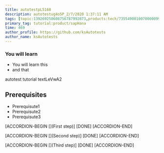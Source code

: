 ```yaml
---
title: autotestpL5168
description: autotestug4o5P_2/7/2020 1:37:11 AM
tags: [topic:139269250608756787992873,products:tech/73554900100700000996,tutorial:experience/advanced]
primary_tag: tutorial:product/sapHana
time: 469
author_profile: https://github.com/ksAutotests
author_name: ksAutotests
---
```

### You will learn
- You will learn this
- and that

autotest tutorial textLeVwA2

## Prerequisites
- Prerequisute1
- Prerequisute2
- Prerequisute3

[ACCORDION-BEGIN [](First step)]
[DONE]
[ACCORDION-END]

[ACCORDION-BEGIN [](Second step)]
[DONE]
[ACCORDION-END]

[ACCORDION-BEGIN [](Third step)]
[DONE]
[ACCORDION-END]


